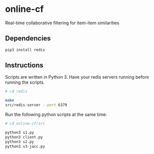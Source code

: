 # online-cf
Real-time collaborative filtering for item-item similarities

## Dependencies
```sh
pip3 install redis
```

## Instructions 
Scripts are written in Python 3.
Have your redis servers running before running the scripts.

```sh
# cd redis

make
src/redis-server --port 6379
```

Run the following python scripts at the same time:

```sh
# cd online-cf/src 

python3 s1.py
python3 client.py
python3 s2.py
python3 s3-jacc.py
```
